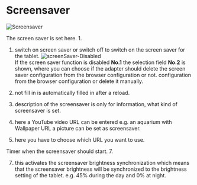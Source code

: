 # Screensaver

![Screensaver](/images/media/Fully-Tablet-Control/Screensaver.png)


The screen saver is set here. 1.

1. switch on screen saver or switch off to switch on the screen saver for the tablet.
   ![screenSaver-Disabled](/images/media/Fully-Tablet-Control/screenSaver_Disabled.png) \
   If the screen saver function is disabled **No.1** the selection field **No.2** is shown, where you can choose if the adapter should delete the screen saver configuration from the browser configuration or not.
   configuration from the browser configuration or delete it manually.

2. not fill in is automatically filled in after a reload.

3. description of the screensaver is only for information, what kind of screensaver is set.

4. here a YouTube video URL can be entered e.g. an aquarium with Wallpaper URL a picture can be set as screensaver.

5. here you have to choose which URL you want to use.

Timer when the screensaver should start. 7.

7. this activates the screensaver brightness synchronization which means that the screensaver brightness will be synchronized to the brightness setting of the tablet.
   e.g. 45% during the day and 0% at night.


